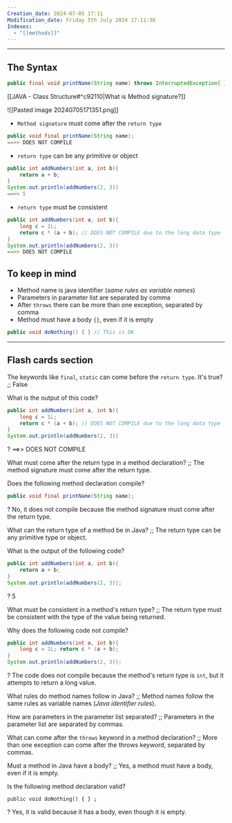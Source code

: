 ```yaml
---
Creation_date: 2024-07-05 17:11
Modification_date: Friday 5th July 2024 17:11:36
Indexes:
  - "[[methods]]"
---
```


----
## The Syntax

```java
public final void printName(String name) throws InterruptedException{ }
```

[[JAVA - Class Structure#^c92110|What is Method signature?]]

![[Pasted image 20240705171351.png]]

- `Method signature` must come after the `return type`

```java
public void final printName(String name);
==>> DOES NOT COMPILE
```

- `return type` can be any primitive or object

```java
public int addNumbers(int a, int b){
	return a + b;
}
System.out.println(addNumbers(2, 3))
==>> 5
```

- `return type` must be consistent

```java
public int addNumbers(int a, int b){
	long c = 1L;
	return c * (a + b); // DOES NOT COMPILE due to the long data type
}
System.out.println(addNumbers(2, 3))
==>> DOES NOT COMPILE
```

## To keep in mind

- Method name is java identifier (*same rules as variable names*)
- Parameters in parameter list are separated by comma
- After `throws` there can be more than one exception, separated by comma
- Method must have a body `{}`, even if it is empty

```java
public void doNothing() { } // This is OK
```



---
## Flash cards section

The keywords like `final`, `static` can come before the `return type`. It's true? ;; False
<!--SR:!2024-07-22,8,270-->

What is the output of this code?
```java
public int addNumbers(int a, int b){
	long c = 1L;
	return c * (a + b); // DOES NOT COMPILE due to the long data type
}
System.out.println(addNumbers(2, 3))
```
?
==>> DOES NOT COMPILE
<!--SR:!2024-07-11,3,252-->

What must come after the return type in a method declaration? ;; The method signature must come after the return type.

Does the following method declaration compile?
```java
public void final printName(String name);
```
 ?
 No, it does not compile because the method signature must come after the return type.

What can the return type of a method be in Java? ;; The return type can be any primitive type or object.

What is the output of the following code?
```java
public int addNumbers(int a, int b){ 
	return a + b; 
}
System.out.println(addNumbers(2, 3));
```
?
5

What must be consistent in a method's return type? ;; The return type must be consistent with the type of the value being returned.

Why does the following code not compile?
```java
public int addNumbers(int a, int b){ 
	long c = 1L; return c * (a + b);
}
System.out.println(addNumbers(2, 3));
```
?
The code does not compile because the method's return type is `int`, but it attempts to return a long value.

What rules do method names follow in Java? ;; Method names follow the same rules as variable names (*Java identifier rules*).

How are parameters in the parameter list separated? ;; Parameters in the parameter list are separated by commas.

What can come after the `throws` keyword in a method declaration? ;; More than one exception can come after the throws keyword, separated by commas.

Must a method in Java have a body? ;; Yes, a method must have a body, even if it is empty.

Is the following method declaration valid?
```
public void doNothing() { } ;
```
?
Yes, it is valid because it has a body, even though it is empty.













